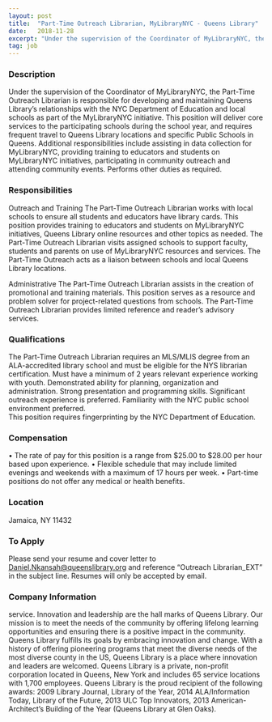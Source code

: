```yaml
---
layout: post
title:  "Part-Time Outreach Librarian, MyLibraryNYC - Queens Library"
date:   2018-11-28
excerpt: "Under the supervision of the Coordinator of MyLibraryNYC, the Part-Time Outreach Librarian is responsible for developing and maintaining Queens Library’s relationships with the NYC Department of Education and local schools as part of the MyLibraryNYC initiative. This position will deliver core services to the participating schools during the school year,..."
tag: job
---
```


### Description   

Under the supervision of the Coordinator of MyLibraryNYC, the Part-Time Outreach Librarian is responsible for developing and maintaining Queens Library’s relationships with the NYC Department of Education and local schools as part of the MyLibraryNYC initiative.  This position will deliver core services to the participating schools during the school year, and requires frequent travel to Queens Library locations and specific Public Schools in Queens. Additional responsibilities include assisting in data collection for MyLibraryNYC, providing training to educators and students on MyLibraryNYC initiatives, participating in community outreach and attending community events. Performs other duties as required. 


### Responsibilities   

Outreach and Training
The Part-Time Outreach Librarian works with local schools to ensure all students and educators have library cards. This position provides training to educators and students on MyLibraryNYC initiatives, Queens Library online resources and other topics as needed. The Part-Time Outreach Librarian visits assigned schools to support faculty, students and parents on use of MyLibraryNYC resources and services. The Part-Time Outreach acts as a liaison between schools and local Queens Library locations. 

Administrative
The Part-Time Outreach Librarian assists in the creation of promotional and training materials. This position serves as a resource and problem solver for project-related questions from schools. The Part-Time Outreach Librarian provides limited reference and reader’s advisory services.



### Qualifications   

The Part-Time Outreach Librarian requires an MLS/MLIS degree from an ALA-accredited library school and must be eligible for the NYS librarian certification.  Must have a minimum of 2 years relevant experience working with youth.  Demonstrated ability for planning, organization and administration.  Strong presentation and programming skills.  Significant outreach experience is preferred.  Familiarity with the NYC public school environment preferred.  
This position requires fingerprinting by the NYC Department of Education.



### Compensation   

•	The rate of pay for this position is a range from $25.00 to $28.00 per hour based upon experience. •	Flexible schedule that may include limited evenings and weekends with a maximum of 17 hours per week. •	Part-time positions do not offer any medical or health benefits.


### Location   

Jamaica, NY 11432




### To Apply   

Please send your resume and cover letter to Daniel.Nkansah@queenslibrary.org and reference “Outreach Librarian_EXT” in the subject line. Resumes will only be accepted by email.



### Company Information   

service.  Innovation and leadership are the hall marks of Queens Library.  Our mission is to meet the needs of the community by offering lifelong learning opportunities and ensuring there is a positive impact in the community.  Queens Library fulfills its goals by embracing innovation and change.  With a history of offering pioneering programs that meet the diverse needs of the most diverse county in the US, Queens Library is a place where innovation and leaders are welcomed.  Queens Library is a private, non-profit corporation located in Queens, New York and includes 65 service locations with 1,700 employees.
Queens Library is the proud recipient of the following awards: 2009 Library Journal, Library of the Year, 2014 ALA/Information Today, Library of the Future, 2013 ULC Top Innovators, 2013 American-Architect’s Building of the Year (Queens Library at Glen Oaks).




